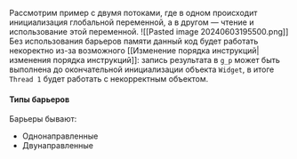 Рассмотрим пример с двумя потоками, где в одном происходит инициализация глобальной переменной, а в другом — чтение и использование этой переменной.
![[Pasted image 20240603195500.png]]
Без использования барьеров памяти данный код будет работать некоректно из-за возможного [[Изменение порядка инструкций|изменения порядка инструкций]]: запись результата в `g_p` может быть выполнена до окончательной инициализации объекта `Widget`, в итоге `Thread 1` будет работать с некорректным объектом.

#### Типы барьеров
Барьеры бывают:
* Однонаправленные
* Двунаправленные